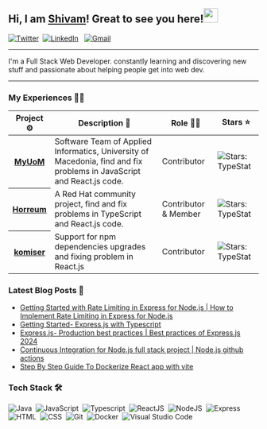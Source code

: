 
 ## Hi, I am [Shivam](https://bio.link/shivams)! Great to see you here!<img src="https://github.com/TheDudeThatCode/TheDudeThatCode/blob/master/Assets/Hi.gif" width="29"> 

 <a href="https://twitter.com/shivamstwt1/"><img alt="Twitter" src="https://img.shields.io/badge/Twitter%20-%230077B5.svg?&style=flat&logo=twitter&logoColor=white"/></a>&nbsp;
 <a href="https://www.linkedin.com/in/meshivamsharma/"><img alt="LinkedIn" src="https://img.shields.io/badge/linkedin%20-%230077B5.svg?&style=flat&logo=linkedin&logoColor=white"/></a> &nbsp;
 <a href="mailto:meshivam81@gmail.com"><img alt="Gmail" src="https://img.shields.io/badge/Gmail-D14836?style=flat&logo=gmail&logoColor=white" /></a> &nbsp;

 ----
 I'm a Full Stack Web Developer. constantly learning and discovering new stuff and passionate about helping people get into web dev.
 
---- 
 
### My Experiences 🧑‍💻
 
<!-- markdownlint-disable sentences-per-line -->
<table width="100%">
	<thead>
		<th span="col">Project ⚙️</th>
		<th span="col">Description 📝</th>
		<th span="col">Role 🧑‍🏭</th>
		<th span="col">Stars ⭐</th>
	</thead>
	<tbody>
		<tr>
			<th span="row"><a href="https://github.com/open-source-uom/myuom">MyUoM</a></th>
			<td>Software Team of Applied Informatics, University of Macedonia, find and fix problems in JavaScript and React.js code.</td>
			<td>Contributor</td>
   <td><img alt="Stars: TypeStat" src="https://img.shields.io/github/stars/open-source-uom/myuom"/></td>
		</tr>
		<tr>
			<th span="row"><a href="https://github.com/Hyperfoil/Horreum">Horreum</a></th>
			<td>A Red Hat community project, find and fix problems in TypeScript and React.js code.</td>
			<td>Contributor & Member</td>
   <td><img alt="Stars: TypeStat" src="https://img.shields.io/github/stars/Hyperfoil/Horreum"/></td>
		</tr>
		<tr>
			<th span="row"><a href="https://github.com/tailwarden/komiser">komiser</a></th>
			<td>Support for npm dependencies upgrades and fixing problem in React.js</td>
			<td>Contributor</td>
   <td><img alt="Stars: TypeStat" src="https://img.shields.io/github/stars/tailwarden/komiser"/></td>
		</tr>   
	</tbody>
</table>
 

### Latest Blog Posts 📕

<!-- BLOG-POST-LIST:START -->
- [Getting Started with Rate Limiting in Express for Node.js | How to Implement Rate Limiting in Express for Node.js](https://shivam-sharma.hashnode.dev/getting-started-with-rate-limiting-in-express-for-nodejs-how-to-implement-rate-limiting-in-express-for-nodejs)
- [Getting Started- Express.js with Typescript](https://shivam-sharma.hashnode.dev/getting-started-expressjs-with-typescript)
- [Express.js- Production best practices | Best practices of Express.js 2024](https://shivam-sharma.hashnode.dev/expressjs-production-best-practices-best-practices-of-expressjs-2024)
- [Continuous Integration for Node.js full stack project | Node.js github actions](https://shivam-sharma.hashnode.dev/continuous-integration-for-nodejs-full-stack-project-nodejs-github-actions)
- [Step By Step Guide To Dockerize React app with vite](https://shivam-sharma.hashnode.dev/step-by-step-guide-to-dockerize-react-app-with-vite)
<!-- BLOG-POST-LIST:END -->

### Tech Stack 🛠 &nbsp;
 
![Java](https://img.shields.io/badge/-Java-05122A?style=flat&logo=openjdk)&nbsp;
![JavaScript](https://img.shields.io/badge/-JavaScript-05122A?style=flat&logo=javascript)&nbsp;
![Typescript](https://img.shields.io/badge/-TypeScript-05122A?style=flat&logo=typescript)&nbsp;
![ReactJS](https://img.shields.io/badge/-React-05122A?style=flat&logo=react)&nbsp;
![NodeJS](https://img.shields.io/badge/-NodeJS-05122A?style=flat&logo=node.js)&nbsp;
![Express](https://img.shields.io/badge/-Express-05122A?style=flat&logo=express) 
![HTML](https://img.shields.io/badge/-HTML-05122A?style=flat&logo=HTML5)&nbsp;
![CSS](https://img.shields.io/badge/-CSS-05122A?style=flat&logo=CSS3&logoColor=1572B6)&nbsp;
![Git](https://img.shields.io/badge/-Git-05122A?style=flat&logo=git)&nbsp;
![Docker](https://img.shields.io/badge/-Docker-05122A?style=flat&logo=docker)&nbsp;
![Visual Studio Code](https://img.shields.io/badge/-Visual%20Studio%20Code-05122A?style=flat&logo=visual-studio-code&logoColor=007ACC)&nbsp;

<!--![NodeJS](https://img.shields.io/badge/-NextJS-05122A?style=flat&logo=next.js)&nbsp; -->
<!--![Kubernetes](https://img.shields.io/badge/-Kubernetes-05122A?style=flat&logo=kubernetes)&nbsp; -->

<!--- ### 🏆 Achievement.
[![@shivamsharma7's Holopin board](https://holopin.me/shivamsharma7)](https://holopin.io/@shivamsharma7) -->
